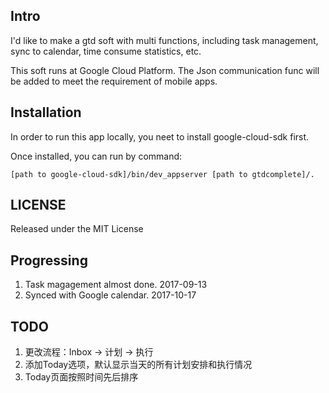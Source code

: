 ## Intro

I'd like to make a gtd soft with multi functions, including task management, sync to calendar, time consume statistics, etc.

This soft runs at Google Cloud Platform. The Json communication func will be added to meet the requirement of mobile apps.

## Installation
In order to run this app locally, you neet to install google-cloud-sdk first.

Once installed, you can run by command:

`[path to google-cloud-sdk]/bin/dev_appserver [path to gtdcomplete]/.`

## LICENSE
Released under the MIT License

## Progressing
1. Task magagement almost done. 2017-09-13
2. Synced with Google calendar. 2017-10-17

## TODO
1. 更改流程：Inbox -> 计划 -> 执行
2. 添加Today选项，默认显示当天的所有计划安排和执行情况
3. Today页面按照时间先后排序

